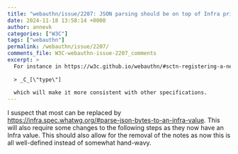 ```yaml
---
title: "webauthn/issue/2207: JSON parsing should be on top of Infra primitives"
date: 2024-11-18 13:58:14 +0000
author: annevk
categories: ["W3C"]
tags: ["webauthn"]
permalink: /webauthn/issue/2207/
comments_file: W3C-webauthn-issue-2207_comments
excerpt: >
  For instance in https://w3c.github.io/webauthn/#sctn-registering-a-new-credential steps 5/6 would be combined by instead calling into Infra. Then step 7 and such can no longer use the `C.type` syntax to refer to members. Instead you'll have to use    > _C_[\"type\"]    which will make it more consistent with other specifications.
---
```

I suspect that most can be replaced by https://infra.spec.whatwg.org/#parse-json-bytes-to-an-infra-value. This will also require some changes to the following steps as they now have an Infra value. This should also allow for the removal of the notes as now this is all well-defined instead of somewhat hand-wavy.